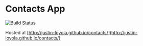 # Contacts App
[![Build Status](https://travis-ci.org/justin-loyola/contacts.svg?branch=master)](https://travis-ci.org/justin-loyola/contacts)

Hosted at [http://justin-loyola.github.io/contacts/](http://justin-loyola.github.io/contacts/)